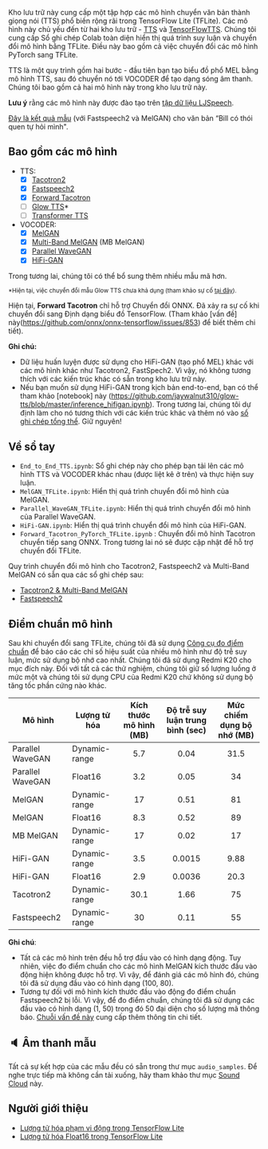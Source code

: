 Kho lưu trữ này cung cấp một tập hợp các mô hình chuyển văn bản thành giọng nói (TTS) phổ biến rộng rãi trong TensorFlow Lite (TFLite). Các mô hình này chủ yếu đến từ hai kho lưu trữ - [TTS](https://github.com/mozilla/TTS) và [TensorFlowTTS](https://github.com/TensorSpeech/TensorFlowTTS). Chúng tôi cung cấp Sổ ghi chép Colab toàn diện hiển thị quá trình suy luận và chuyển đổi mô hình bằng TFLite. Điều này bao gồm cả việc chuyển đổi các mô hình PyTorch sang TFLite.

TTS là một quy trình gồm hai bước - đầu tiên bạn tạo biểu đồ phổ MEL bằng mô hình TTS, sau đó chuyển nó tới VOCODER để tạo dạng sóng âm thanh. Chúng tôi bao gồm cả hai mô hình này trong kho lưu trữ này.

**Lưu ý** rằng các mô hình này được đào tạo trên [tập dữ liệu LJSpeech](https://www.tensorflow.org/datasets/catalog/ljspeech).

[Đây là kết quả mẫu](https://storage.googleapis.com/demo-experiments/demo_tts.wav) (với Fastspeech2 và MelGAN) cho văn bản “Bill có thói quen tự hỏi mình".

## Bao gồm các mô hình

- TTS:
    - [x] [Tacotron2](https://github.com/NVIDIA/tacotron2)
    - [x] [Fastspeech2](https://arxiv.org/abs/2006.04558)
    - [x] [Forward Tacotron](https://github.com/as-ideas/ForwardTacotron)
    - [ ] [Glow TTS](https://arxiv.org/abs/2005.11129)*
    - [ ] [Transformer TTS](https://arxiv.org/abs/1809.08895)
- VOCODER:
    - [x] [MelGAN](https://arxiv.org/abs/1910.06711)
    - [x] [Multi-Band MelGAN](https://arxiv.org/abs/2005.05106) (MB MelGAN)
    - [x] [Parallel WaveGAN](https://arxiv.org/abs/1910.11480)
    - [x] [HiFi-GAN](https://arxiv.org/pdf/2010.05646.pdf)

Trong tương lai, chúng tôi có thể bổ sung thêm nhiều mẫu mã hơn.

<small> *Hiện tại, việc chuyển đổi mẫu Glow TTS chưa khả dụng (tham khảo sự cố [tại đây](https://github.com/pytorch/pytorch/issues/50009)). </small>

Hiện tại, **Forward Tacotron** chỉ hỗ trợ Chuyển đổi ONNX. Đã xảy ra sự cố khi chuyển đổi sang Định dạng biểu đồ TensorFlow. (Tham khảo [vấn đề] này(https://github.com/onnx/onnx-tensorflow/issues/853) để biết thêm chi tiết).

**Ghi chú:**

- Dữ liệu huấn luyện được sử dụng cho HiFi-GAN (tạo phổ MEL) khác với các mô hình khác như Tacotron2, FastSpech2. Vì vậy, nó không tương thích với các kiến trúc khác có sẵn trong kho lưu trữ này.
- Nếu bạn muốn sử dụng HiFi-GAN trong kịch bản end-to-end, bạn có thể tham khảo [notebook] này (https://github.com/jaywalnut310/glow-tts/blob/master/inference_hifigan.ipynb). Trong tương lai, chúng tôi dự định làm cho nó tương thích với các kiến trúc khác và thêm nó vào [sổ ghi chép tổng thể](https://github.com/tulasiram58827/TTS_TFLite/blob/main/End_to_End_TTS.ipynb). Giữ nguyên!

## Về sổ tay
- `End_to_End_TTS.ipynb`: Sổ ghi chép này cho phép bạn tải lên các mô hình TTS và VOCODER khác nhau (được liệt kê ở trên) và thực hiện suy luận. 
- `MelGAN_TFLite.ipynb`: Hiển thị quá trình chuyển đổi mô hình của MelGAN.
- `Parallel_WaveGAN_TFLite.ipynb`: Hiển thị quá trình chuyển đổi mô hình của Parallel WaveGAN. 
- `HiFi-GAN.ipynb`: Hiển thị quá trình chuyển đổi mô hình của HiFi-GAN.
- `Forward_Tacotron_PyTorch_TFLite.ipynb` : Chuyển đổi mô hình Tacotron chuyển tiếp sang ONNX. Trong tương lai nó sẽ được cập nhật để hỗ trợ chuyển đổi TFLite.

Quy trình chuyển đổi mô hình cho Tacotron2, Fastspeech2 và Multi-Band MelGAN có sẵn qua các sổ ghi chép sau:

- [Tacotron2 & Multi-Band MelGAN](https://colab.research.google.com/github/mozilla/TTS/blob/master/notebooks/DDC_TTS_and_MultiBand_MelGAN_TFLite_Example.ipynb)
- [Fastspeech2](https://github.com/TensorSpeech/TensorFlowTTS/blob/master/notebooks/TensorFlowTTS_FastSpeech_with_TFLite.ipynb)
## Điểm chuẩn mô hình

Sau khi chuyển đổi sang TFLite, chúng tôi đã sử dụng [Công cụ đo điểm chuẩn](https://www.tensorflow.org/lite/performance/measurement) để báo cáo các chỉ số hiệu suất của nhiều mô hình như độ trễ suy luận, mức sử dụng bộ nhớ cao nhất. Chúng tôi đã sử dụng Redmi K20 cho mục đích này. Đối với tất cả các thử nghiệm, chúng tôi giữ số lượng luồng ở mức một và chúng tôi sử dụng CPU của Redmi K20 chứ không sử dụng bộ tăng tốc phần cứng nào khác.

| **Mô hình**        | **Lượng tử hóa** | **Kích thước mô hình (MB)** | **Độ trễ suy luận trung bình (sec)** | **Mức chiếm dụng bộ nhớ (MB)** |
| ---------------- | ---------------- | :-----------------: | :----------------------------------:| :-----------------------: |
| Parallel WaveGAN | Dynamic-range    | 5.7                 | 0.04                                | 31.5                      |
| Parallel WaveGAN | Float16          | 3.2                 | 0.05                                | 34                        |
| MelGAN           | Dynamic-range    | 17                  | 0.51                                | 81                        |
| MelGAN           | Float16          | 8.3                 | 0.52                                | 89                        |
| MB MelGAN        | Dynamic-range    | 17                  | 0.02                                | 17                        |
| HiFi-GAN         | Dynamic-range    | 3.5                 | 0.0015                              | 9.88                      |
| HiFi-GAN         | Float16          | 2.9                 | 0.0036                              | 20.3                      | 
| Tacotron2        | Dynamic-range    | 30.1                | 1.66                                | 75                        |
| Fastspeech2      | Dynamic-range    | 30                  | 0.11                                | 55                        |

**Ghi chú**:

- Tất cả các mô hình trên đều hỗ trợ đầu vào có hình dạng động. Tuy nhiên, việc đo điểm chuẩn cho các mô hình MelGAN kích thước đầu vào động hiện không được hỗ trợ. Vì vậy, để đánh giá các mô hình đó, chúng tôi đã sử dụng đầu vào có hình dạng (100, 80).
- Tương tự đối với mô hình kích thước đầu vào động đo điểm chuẩn Fastspeech2 bị lỗi. Vì vậy, để đo điểm chuẩn, chúng tôi đã sử dụng các đầu vào có hình dạng (1, 50) trong đó 50 đại diện cho số lượng mã thông báo. [Chuỗi vấn đề này](https://github.com/tensorflow/tensorflow/issues/45986) cung cấp thêm thông tin chi tiết.

## 🔈 Âm thanh mẫu

Tất cả sự kết hợp của các mẫu đều có sẵn trong thư mục `audio_samples`. Để nghe trực tiếp mà không cần tải xuống, hãy tham khảo thư mục [Sound Cloud](https://soundcloud.com/tulasi-ram-887761209) này.

## Người giới thiệu
- [Lượng tử hóa phạm vi động trong TensorFlow Lite](https://www.tensorflow.org/lite/performance/post_training_quant)
- [Lượng tử hóa Float16 trong TensorFlow Lite](https://www.tensorflow.org/lite/performance/post_training_float16_quant)
